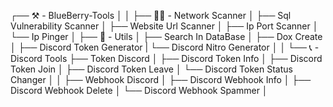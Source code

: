 ┌── ⚒️ - BlueBerry-Tools
│
│
├── 🕵️‍♂️ - Network Scanner
│   ├── Sql Vulnerability Scanner
│   ├── Website Url Scanner
│   ├── Ip Port Scanner
│   └── Ip Pinger
│
├── 🔧 - Utils
│   ├── Search In DataBase
│   ├── Dox Create
│   ├── Discord Token Generator
|   └── Discord Nitro Generator
│
│
└── 📞 - Discord Tools
    ├── Token Discord
    │   ├── Discord Token Info
    │   ├── Discord Token Join
    │   ├── Discord Token Leave
    │   └── Discord Token Status Changer
    │
    │
    ├── Webhook Discord
    │   ├── Discord Webhook Info
    │   ├── Discord Webhook Delete
    │   └── Discord Webhook Spammer
    │